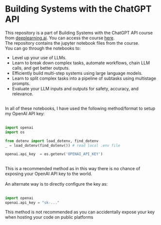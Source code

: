 # Building Systems with the ChatGPT API
This repository is a part of Building Systems with the ChatGPT API course from [deeplearning.ai](https://deeplearning.ai). You can access the course [here](https://learn.deeplearning.ai/chatgpt-building-system/lesson/1/introduction).<br>
The repository contains the jupyter notebook files from the course.<br>
You can go through the notebooks to:<br>
- Level up your use of LLMs.
- Learn to break down complex tasks, automate workflows, chain LLM calls, and get better outputs.
- Efficiently build multi-step systems using large language models.
- Learn to split complex tasks into a pipeline of subtasks using multistage prompts.
- Evaluate your LLM inputs and outputs for safety, accuracy, and relevance.<br>
<br>
In all of these notebooks, I have used the following method/format to setup my OpenAI API key:<br><br>

```python
import openai
import os

from dotenv import load_dotenv, find_dotenv
_ = load_dotenv(find_dotenv()) # read local .env file

openai.api_key  = os.getenv('OPENAI_API_KEY')
```
<br>
This is a recommended method as in this way there is no chance of exposing your OpenAI API key to the world.<br><br>
An alternate way is to directly configure the key as:<br><br>

```python
import openai
openai.api_key = "sk-..."
```

This method is not recommended as you can accidentally expose your key when hosting your code on public platforms
